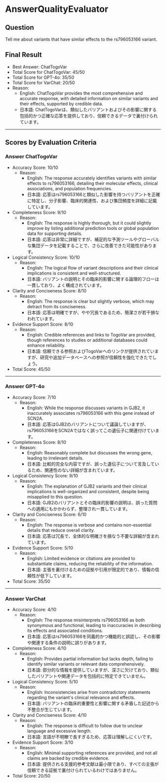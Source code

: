 # AnswerQualityEvaluator

## Question

Tell me about variants that have similar effects to the rs796053166 variant.

## Final Result

- Best Answer: ChatTogoVar
- Total Score for ChatTogoVar: 45/50
- Total Score for GPT-4o: 35/50
- Total Score for VarChat: 20/50
- Reason:
  - English: ChatTogoVar provides the most comprehensive and accurate response, with detailed information on similar variants and their effects, supported by credible data.
  - 日本語: ChatTogoVarは、類似したバリアントおよびその影響に関する包括的かつ正確な応答を提供しており、信頼できるデータで裏付けられています。

---

## Scores by Evaluation Criteria

### Answer ChatTogoVar
- Accuracy Score: 10/10
  - Reason: 
    - English: The response accurately identifies variants with similar effects to rs796053166, detailing their molecular effects, clinical associations, and population frequencies.
    - 日本語: 応答はrs796053166と類似した影響を持つバリアントを正確に特定し、分子影響、臨床的関連性、および集団頻度を詳細に記載しています。
- Completeness Score: 9/10
  - Reason: 
    - English: The response is highly thorough, but it could slightly improve by listing additional prediction tools or global population data for supporting details.
    - 日本語: 応答は非常に詳細ですが、補足的な予測ツールやグローバルな集団データを記載することで、さらに改善できた可能性があります。
- Logical Consistency Score: 10/10
  - Reason: 
    - English: The logical flow of variant descriptions and their clinical implications is consistent and well-structured.
    - 日本語: バリアントの説明とその臨床的影響に関する論理的フローは一貫しており、よく構成されています。
- Clarity and Conciseness Score: 8/10
  - Reason: 
    - English: The response is clear but slightly verbose, which may detract from its conciseness.
    - 日本語: 応答は明確ですが、やや冗長であるため、簡潔さが若干損なわれています。
- Evidence Support Score: 8/10
  - Reason: 
    - English: Credible references and links to TogoVar are provided, though references to studies or additional databases could enhance reliability.
    - 日本語: 信頼できる参照およびTogoVarへのリンクが提供されていますが、研究や追加データベースへの参照が信頼性を強化できたでしょう。
- Total Score: 45/50

---

### Answer GPT-4o
- Accuracy Score: 7/10
  - Reason: 
    - English: While the response discusses variants in GJB2, it inaccurately associates rs796053166 with this gene instead of SCN2A.
    - 日本語: 応答はGJB2のバリアントについて議論していますが、rs796053166をSCN2Aではなく誤ってこの遺伝子に関連付けています。
- Completeness Score: 8/10
  - Reason: 
    - English: Reasonably complete but discusses the wrong gene, leading to irrelevant details.
    - 日本語: 比較的完全な内容ですが、誤った遺伝子について言及しているため、関連性のない詳細が含まれています。
- Logical Consistency Score: 9/10
  - Reason: 
    - English: The explanation of GJB2 variants and their clinical implications is well-organized and consistent, despite being misapplied to this question.
    - 日本語: GJB2のバリアントとその臨床的影響の説明は、誤った質問への適用にもかかわらず、整理され一貫しています。
- Clarity and Conciseness Score: 6/10
  - Reason: 
    - English: The response is verbose and contains non-essential details that reduce overall clarity.
    - 日本語: 応答は冗長で、全体的な明確さを損なう不要な詳細が含まれています。
- Evidence Support Score: 5/10
  - Reason: 
    - English: Limited evidence or citations are provided to substantiate claims, reducing the reliability of the information.
    - 日本語: 主張を裏付けるための証拠や引用が限定的であり、情報の信頼性が低下しています。
- Total Score: 35/50

---

### Answer VarChat
- Accuracy Score: 4/10
  - Reason: 
    - English: The response misinterprets rs796053166 as both synonymous and functional, leading to inaccuracies in describing its effects and associated conditions.
    - 日本語: 応答はrs796053166を同義的かつ機能的と誤認し、その影響や関連する条件の説明に誤りがあります。
- Completeness Score: 4/10
  - Reason: 
    - English: Provides partial information but lacks depth, failing to identify similar variants or relevant data comprehensively.
    - 日本語: 部分的な情報を提供していますが、深さに欠けており、類似したバリアントや関連データを包括的に特定できていません。
- Logical Consistency Score: 5/10
  - Reason: 
    - English: Inconsistencies arise from contradictory statements regarding the variant's clinical relevance and effects.
    - 日本語: バリアントの臨床的重要性と影響に関する矛盾した記述から不整合が生じています。
- Clarity and Conciseness Score: 4/10
  - Reason: 
    - English: The response is difficult to follow due to unclear language and excessive length.
    - 日本語: 言語が不明瞭で長すぎるため、応答は理解しにくいです。
- Evidence Support Score: 3/10
  - Reason: 
    - English: Minimal supporting references are provided, and not all claims are backed by credible evidence.
    - 日本語: 提供される支援的参考文献は最小限であり、すべての主張が信頼できる証拠で裏付けられているわけではありません。
- Total Score: 20/50